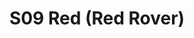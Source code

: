 ---
title: S09 Red (Red Rover)
permalink: "/teams/s09-red"
teamslug: s09-red
members:
- Joe Heron - Captain
- Kyle McKinney - Quarterback
- Johnny Adams
- Brandon Benjamin
- Azuree Catledge
- JP Hooth
- Kip Malcolm
- Michael Moerschbaecher
- Matt Murtaugh
- Jim Roll
- Ryan Shealy
- David Waterman
- Jason Weaver
- Richard Rocha - Supplemental
teamid: 4467
name: S09 Red
color: Red Rover
division: ''
---